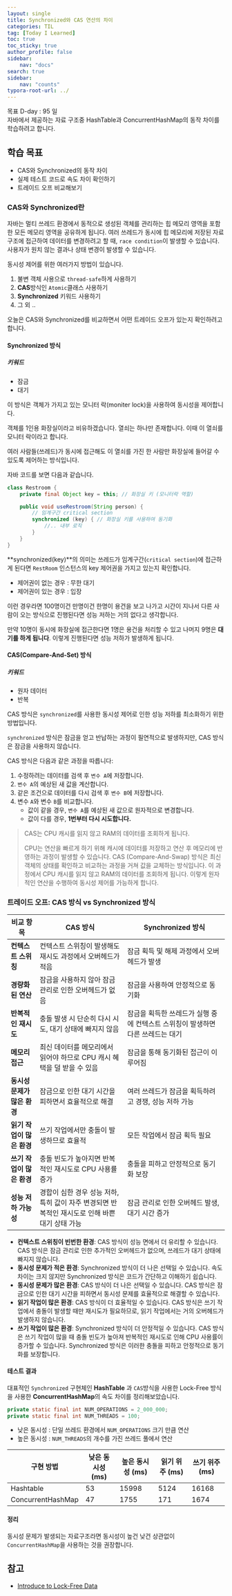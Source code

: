 ```yaml
---
layout: single
title: Synchronized와 CAS 연산의 차이
categories: TIL
tag: [Today I Learned]
toc: true
toc_sticky: true
author_profile: false
sidebar:
    nav: "docs"
search: true
sidebar:
    nav: "counts"
typora-root-url: ../
---
```

목표 D-day : 95 일   
자바에서 제공하는 자료 구조중 HashTable과 ConcurrentHashMap의 동작 차이를 학습하려고 합니다.



## 학습 목표

+ CAS와 Synchronized의 동작 차이
+ 실제 테스트 코드로 속도 차이 확인하기
+ 트레이드 오프 비교해보기



### CAS와 Synchronized란

자바는 멀티 쓰레드 환경에서 동적으로 생성된 객체를 관리하는 힙 메모리 영역을 포함한 모든 메모리 영역을 공유하게 됩니다. 여러 쓰레드가 동시에 힙 메모리에 저장된 자료구조에 접근하여 데이터를 변경하려고 할 때, `race condition`이 발생할 수 있습니다. 사용자가 원치 않는 결과나 상태 변경이 발생할 수 있습니다.

동시성 제어를 위한 여러가지 방법이 있습니다.

1. 불변 객체 사용으로 `thread-safe`하게 사용하기
2. **CAS**방식인 `Atomic`클래스 사용하기
3. **Synchronized** 키워드 사용하기
4. 그 외 ..

오늘은 CAS와 Synchronized를 비교하면서 어떤 트레이드 오프가 있는지 확인하려고 합니다.

#### Synchronized 방식

##### 키워드

+ 잠금
+ 대기



이 방식은 객체가 가지고 있는 모니터 락(moniter lock)을 사용하여 동시성을 제어합니다.

객체를 1인용 화장실이라고 비유하겠습니다. 열쇠는 하나만 존재합니다. 이때 이 열쇠를 모니터 락이라고 합니다.

여러 사람들(쓰레드)가 동시에 접근해도 이 열쇠를 가진 한 사람만 화장실에 들어갈 수 있도록 제어하는 방식입니다.

자바 코드를 보면 다음과 같습니다.

```java
class Restroom {
    private final Object key = this; // 화장실 키 (모니터락 역할)

    public void useRestroom(String person) {
        // 임계구간 critical section
        synchronized (key) { // 화장실 키를 사용하여 동기화
            //.. 내부 로직
        }
    }
}
```

**synchronized(key)**의 의미는 쓰레드가 임계구간(`critical section`)에 접근하게 된다면 `RestRoom` 인스턴스의 key 제어권을 가지고 있는지 확인합니다. 

+ 제어권이 없는 경우 : 무한 대기
+ 제어권이 있는 경우 : 입장

이런 경우라면 100명이건 만명이건 한명이 용건을 보고 나가고 시간이 지나서 다른 사람이 오는 방식으로 진행된다면 성능 저하는 거의 없다고 생각합니다.

만약 10명이 동시에 화장실에 접근한다면 1명은 용건을 처리할 수 있고 나머지 9명은 **대기를 하게 됩니다**. 이렇게 진행된다면 성능 저하가 발생하게 됩니다.



#### CAS(Compare-And-Set) 방식

##### 키워드

+ 원자 데이터
+ 반복



CAS 방식은 `synchronized`를 사용한 동시성 제어로 인한 성능 저하를 최소화하기 위한 방법입니다.

`synchronized` 방식은 잠금을 얻고 반납하는 과정이 필연적으로 발생하지만, CAS 방식은 잠금을 사용하지 않습니다.

CAS 방식은 다음과 같은 과정을 따릅니다:

1. 수정하려는 데이터를 검색 후 `변수 A`에 저장합니다.
2. `변수 A`의 예상된 새 값을 계산합니다.
3. 같은 조건으로 데이터를 다시 검색 후 `변수 B`에 저장합니다.
4. 변수 `A`와 변수 `B`를 비교합니다.
   - 값이 같을 경우, `변수 A`를 예상된 새 값으로 원자적으로 변경합니다.
   - 값이 다를 경우, **1번부터 다시 시도합니다.**

> CAS는 CPU 캐시를 읽지 않고 RAM의 데이터를 조회하게 됩니다.
>
> CPU는 연산을 빠르게 하기 위해 캐시에 데이터를 저장하고 연산 후 메모리에 반영하는 과정이 발생할 수 있습니다. CAS (Compare-And-Swap) 방식은 최신 객체의 상태를 확인하고 비교하는 과정을 거쳐 값을 교체하는 방식입니다. 이 과정에서 CPU 캐시를 읽지 않고 RAM의 데이터를 조회하게 됩니다. 이렇게 원자적인 연산을 수행하여 동시성 제어를 가능하게 합니다.



### 트레이드 오프: CAS 방식 vs Synchronized 방식

| 비교 항목                   | CAS 방식                                                     | Synchronized 방식                                            |
| --------------------------- | ------------------------------------------------------------ | ------------------------------------------------------------ |
| **컨텍스트 스위칭**         | 컨텍스트 스위칭이 발생해도 재시도 과정에서 오버헤드가 적음   | 잠금 획득 및 해제 과정에서 오버헤드가 발생                   |
| **경량화된 연산**           | 잠금을 사용하지 않아 잠금 관리로 인한 오버헤드가 없음        | 잠금을 사용하여 안정적으로 동기화                            |
| **반복적인 재시도**         | 충돌 발생 시 단순히 다시 시도, 대기 상태에 빠지지 않음       | 잠금을 획득한 쓰레드가 실행 중에 컨텍스트 스위칭이 발생하면 다른 쓰레드는 대기 |
| **메모리 접근**             | 최신 데이터를 메모리에서 읽어야 하므로 CPU 캐시 혜택을 덜 받을 수 있음 | 잠금을 통해 동기화된 접근이 이루어짐                         |
| **동시성 문제가 많은 환경** | 잠금으로 인한 대기 시간을 피하면서 효율적으로 해결           | 여러 쓰레드가 잠금을 획득하려고 경쟁, 성능 저하 가능         |
| **읽기 작업이 많은 환경**   | 쓰기 작업에서만 충돌이 발생하므로 효율적                     | 모든 작업에서 잠금 획득 필요                                 |
| **쓰기 작업이 많은 환경**   | 충돌 빈도가 높아지면 반복적인 재시도로 CPU 사용률 증가       | 충돌을 피하고 안정적으로 동기화 보장                         |
| **성능 저하 가능성**        | 경합이 심한 경우 성능 저하, 특히 값이 자주 변경되면 반복적인 재시도로 인해 바쁜 대기 상태 가능 | 잠금 관리로 인한 오버헤드 발생, 대기 시간 증가               |

- **컨텍스트 스위칭이 빈번한 환경**: CAS 방식이 성능 면에서 더 유리할 수 있습니다. CAS 방식은 잠금 관리로 인한 추가적인 오버헤드가 없으며, 쓰레드가 대기 상태에 빠지지 않습니다.
- **동시성 문제가 적은 환경**: Synchronized 방식이 더 나은 선택일 수 있습니다. 속도 차이는 크지 않지만 Synchronized 방식은 코드가 간단하고 이해하기 쉽습니다.
- **동시성 문제가 많은 환경**: CAS 방식이 더 나은 선택일 수 있습니다. CAS 방식은 잠금으로 인한 대기 시간을 피하면서 동시성 문제를 효율적으로 해결할 수 있습니다.
- **읽기 작업이 많은 환경**: CAS 방식이 더 효율적일 수 있습니다. CAS 방식은 쓰기 작업에서 충돌이 발생할 때만 재시도가 필요하므로, 읽기 작업에서는 거의 오버헤드가 발생하지 않습니다.
- **쓰기 작업이 많은 환경**: Synchronized 방식이 더 안정적일 수 있습니다. CAS 방식은 쓰기 작업이 많을 때 충돌 빈도가 높아져 반복적인 재시도로 인해 CPU 사용률이 증가할 수 있습니다. Synchronized 방식은 이러한 충돌을 피하고 안정적으로 동기화를 보장합니다.



#### 테스트 결과

대표적인 `Synchronized` 구현체인 **HashTable** 과 `CAS`방식을 사용한 Lock-Free 방식을 사용한 **ConcurrentHashMap**의 속도 차이를 정리해보았습니다.

```java
private static final int NUM_OPERATIONS = 2_000_000;
private static final int NUM_THREADS = 100;
```

+ 낮은 동시성 : 단일 쓰레드 환경에서 `NUM_OPERATIONS` 크기 만큼 연산
+ 높은 동시성 : `NUM_THREADS`의 개수를 가진 쓰레드 풀에서 연산



| 구현 방법         | 낮은 동시성 (ms) | 높은 동시성 (ms) | 읽기 위주 (ms) | 쓰기 위주 (ms) |
| ----------------- | ---------------- | ---------------- | -------------- | -------------- |
| Hashtable         | 53               | 15998            | 5124           | 16168          |
| ConcurrentHashMap | 47               | 1755             | 171            | 1674           |



#### 정리

동시성 문제가 발생되는 자료구조라면 동시성이 높건 낮건 상관없이 `ConcurrentHashMap`을 사용하는 것을 권장합니다.













## 참고

+ [Introduce to Lock-Free Data](https://www.baeldung.com/lock-free-programming)

  
